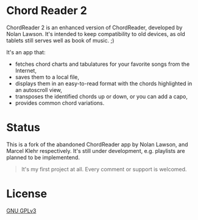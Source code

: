 # Chord Reader 2
ChordReader 2 is an enhanced version of ChordReader, developed by Nolan Lawson. It's intended to keep compatibility to old devices, as old tablets still serves well as book of music. ;)

It's an app that:
- fetches chord charts and tabulatures for your favorite songs from the Internet,
- saves them to a local file,
- displays them in an easy-to-read format with the chords highlighted in an autoscroll view,
- transposes the identified chords up or down, or you can add a capo,
- provides common chord variations.

# Status
This is a fork of the abandoned ChordReader app by Nolan Lawson, and Marcel Klehr respectively. It's still under development, e.g. playlists are planned to be implementend.
> It's my first project at all. Every comment or support is welcomed.

# License
[GNU GPLv3][1]

[1]: https://opensource.org/licenses/GPL-3.0
